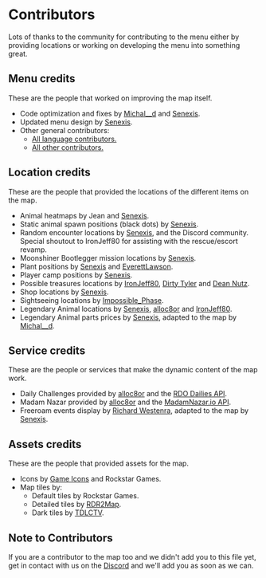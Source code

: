 # Contributors
Lots of thanks to the community for contributing to the menu either by providing locations or working on developing the menu into something great.

## Menu credits
These are the people that worked on improving the map itself.

- Code optimization and fixes by [Michal__d](https://github.com/MichalD96) and [Senexis](https://github.com/Senexis).
- Updated menu design by [Senexis](https://github.com/Senexis).
- Other general contributors:
    * [All language contributors.](https://github.com/jeanropke/RDOMap/blob/master/langs/README.md)
    * [All other contributors.](https://github.com/jeanropke/RDOMap/graphs/contributors)

## Location credits
These are the people that provided the locations of the different items on the map.

- Animal heatmaps by Jean and [Senexis](https://github.com/Senexis).
- Static animal spawn positions (black dots) by [Senexis](https://github.com/Senexis).
- Random encounter locations by [Senexis](https://github.com/Senexis), and the Discord community. Special shoutout to IronJeff80 for assisting with the rescue/escort revamp.
- Moonshiner Bootlegger mission locations by [Senexis](https://github.com/Senexis).
- Plant positions by [Senexis](https://github.com/Senexis) and [EverettLawson](https://github.com/EverettLawson).
- Player camp positions by [Senexis](https://github.com/Senexis).
- Possible treasures locations by [IronJeff80](https://github.com/IronJeff80), [Dirty Tyler](https://www.youtube.com/channel/UC3LdKFizyou1RfkkmDUUVsg) and [Dean Nutz](https://www.youtube.com/channel/UCBSYrZQsPndOm-zckXNUItw).
- Shop locations by [Senexis](https://github.com/Senexis).
- Sightseeing locations by [Impossible_Phase](https://reddit.com/u/Impossible_Phase).
- Legendary Animal locations by [Senexis](https://github.com/Senexis), [alloc8or](https://github.com/alloc8or/) and [IronJeff80](https://github.com/IronJeff80).
- Legendary Animal parts prices by [Senexis](https://github.com/Senexis), adapted to the map by [Michal__d](https://github.com/MichalD96).

## Service credits
These are the people or services that make the dynamic content of the map work.
- Daily Challenges provided by [alloc8or](https://github.com/alloc8or/) and the [RDO Dailies API](https://rdodailies.com/).
- Madam Nazar provided by [alloc8or](https://github.com/alloc8or/) and the [MadamNazar.io API](https://madamnazar.io/).
- Freeroam events display by [Richard Westenra](https://www.richardwestenra.com/rdr2-free-roam-event-schedule), adapted to the map by [Senexis](https://github.com/Senexis).

## Assets credits
These are the people that provided assets for the map.

- Icons by [Game Icons](https://game-icons.net/) and Rockstar Games.
- Map tiles by:
    * Default tiles by Rockstar Games.
    * Detailed tiles by [RDR2Map](https://rdr2map.com/).
    * Dark tiles by [TDLCTV](https://github.com/TDLCTV).

## Note to Contributors
If you are a contributor to the map too and we didn't add you to this file yet, get in contact with us on the [Discord](https://discord.com/invite/HkU6ugT) and we'll add you as soon as we can.

